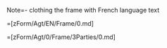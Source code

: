Note=- clothing the frame with French language text

=[zForm/Agt/EN/Frame/0.md]

=[zForm/Agt/0/Frame/3Parties/0.md]
  
